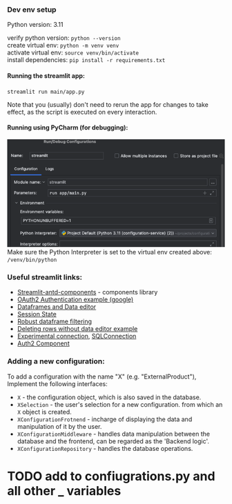 ### Dev env setup

Python version: 3.11

verify python version: `python --version`  
create virtual env: `python -m venv venv`  
activate virtual env: `source venv/bin/activate`  
install dependencies: `pip install -r requirements.txt`

#### Running the streamlit app:

`streamlit run main/app.py`

Note that you (usually) don't need to rerun the app for changes to take effect,
as the script is executed on every interaction.

#### Running using PyCharm (for debugging):

![img.png](img.png)  
Make sure the Python Interpreter is set to the virtual env created above: `/venv/bin/python`

### Useful streamlit links:

- [Streamlit-antd-components](https://nicedouble-streamlitantdcomponentsdemo-app-middmy.streamlit.app/) - components library
- [OAuth2 Authentication example (google)](https://discuss.streamlit.io/t/google-authentication-in-a-streamlit-app/43252/2)
- [Dataframes and Data editor](https://docs.streamlit.io/library/advanced-features/dataframes)
- [Session State](https://docs.streamlit.io/library/api-reference/session-state)
- [Robust dataframe filtering](https://blog.streamlit.io/auto-generate-a-dataframe-filtering-ui-in-streamlit-with-filter_dataframe/)
- [Deleting rows without data editor example](https://discuss.streamlit.io/t/deleting-rows-in-st-data-editor-progmatically/46337/2)
- [Experimental connection](https://blog.streamlit.io/introducing-st-experimental_connection/), [SQLConnection](https://docs.streamlit.io/library/api-reference/connections/st.connections.sqlconnection)
- [Auth2 Component](https://github.com/sfc-gh-bhess/st_oauth)

### Adding a new configuration:

To add a configuration with the name "X" (e.g. "ExternalProduct"), Implement the following interfaces:
- `X` - the configuration object, which is also saved in the database.
- `XSelection` - the user's selection for a new configuration. from which an `X` object is created.
- `XConfigurationFrotnend` - incharge of displaying the data and manipulation of it by the user.
- `XConfigurationMiddleware` - handles data manipulation between the database and the frontend, can be regarded as the 'Backend logic'.
- `XConfigurationRepository` - handles the database operations.
 # TODO add to confiugrations.py and all other _ variables
